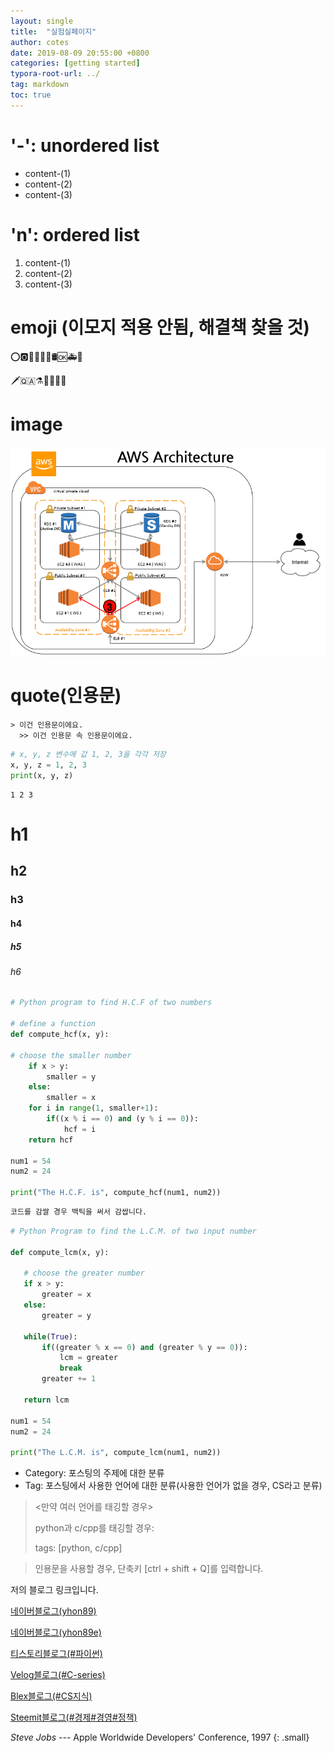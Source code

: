 ```yaml
---
layout: single
title:  "실험실페이지"
author: cotes
date: 2019-08-09 20:55:00 +0800
categories: [getting started]
typora-root-url: ../
tag: markdown
toc: true
---
```



# '-': unordered list

- content-(1)
- content-(2)
- content-(3)



# 'n': ordered list

1. content-(1)
2. content-(2)
3. content-(3)





# emoji (이모지 적용 안됨, 해결책 찾을 것)

:o::o2::ocean::octopus::oden::office::oil_drum::ok::ambulance::baby_chick:

:dagger::qatar::alembic::rabbit::e-mail::first_quarter_moon::eagle:





# image

![9901B0445BBD8A9924](/images/2021-10-13-experiment/9901B0445BBD8A9924.png)



# quote(인용문)

```
> 이건 인용문이에요.
  >> 이건 인용문 속 인용문이에요.
```


```python
# x, y, z 변수에 값 1, 2, 3을 각각 저장
x, y, z = 1, 2, 3
print(x, y, z)
```

    1 2 3



# h1

## h2

### h3

#### h4

##### h5

###### h6



```python
# Python program to find H.C.F of two numbers

# define a function
def compute_hcf(x, y):

# choose the smaller number
    if x > y:
        smaller = y
    else:
        smaller = x
    for i in range(1, smaller+1):
        if((x % i == 0) and (y % i == 0)):
            hcf = i 
    return hcf

num1 = 54 
num2 = 24

print("The H.C.F. is", compute_hcf(num1, num2))
```

```markdown
코드를 감쌀 경우 백틱을 써서 감쌉니다.
```

```python
# Python Program to find the L.C.M. of two input number

def compute_lcm(x, y):

   # choose the greater number
   if x > y:
       greater = x
   else:
       greater = y

   while(True):
       if((greater % x == 0) and (greater % y == 0)):
           lcm = greater
           break
       greater += 1

   return lcm

num1 = 54
num2 = 24

print("The L.C.M. is", compute_lcm(num1, num2))
```



- Category: 포스팅의 주제에 대한 분류
- Tag: 포스팅에서 사용한 언어에 대한 분류(사용한 언어가 없을 경우, CS라고 분류)

> <만약 여러 언어를 태깅할 경우>
>
> python과 c/cpp를 태깅할 경우:
>
> tags: [python, c/cpp]





> 인용문을 사용할 경우, 단축키 [ctrl + shift + Q]를 입력합니다.
>



저의 블로그 링크입니다.

[네이버블로그(yhon89)](https://blog.naver.com/yhon89)

[네이버블로그(yhon89e)](https://blog.naver.com/yhon89e)

[티스토리블로그(#파이썬)](https://jack-channel-python.tistory.com/)

[Velog블로그(#C-series)](https://velog.io/@2170004487z)

[Blex블로그(#CS지식)](https://blex.me/@2170004487z)

[Steemit블로그(#경제#경영#정책)](https://steemit.com/@yunsungwoong)





<cite>Steve Jobs</cite> --- Apple Worldwide Developers' Conference, 1997
{: .small}
